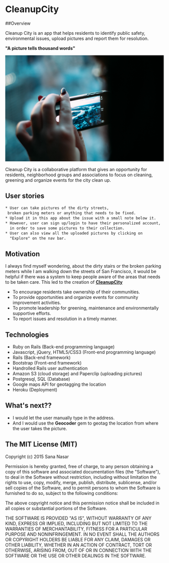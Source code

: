 CleanupCity
==========
 
##Overview

Cleanup City is an app that helps residents to identify public safety, environmental issues, upload pictures and report them for resolution.

**"A picture tells thousand words"**

![cleanupcity](app/assets/images/report.jpg)

Cleanup City is a collaborative platform that gives an opportunity for residents, neighborhood groups and associations to focus on cleaning, greening and organize events for the city clean up.

## User stories
	* User can take pictures of the dirty streets, 
	 broken parking meters or anything that needs to be fixed.
	* Upload it in this app about the issue with a small note below it.
	* However, user can sign up/login to have their personalized account,
	  in order to save some pictures to their collection.
	* User can also view all the uploaded pictures by clicking on 
	  "Explore" on the nav bar.
## Motivation

I always find myself wondering, about the dirty stairs or the broken parking meters while I am walking down the streets of San Francisco, it would be helpful if there was a system to keep people aware of the areas that needs to be taken care. This led to the creation of [**CleanupCity**](http://cleanupcity.herokuapp.com/)

* To encourage residents take ownership of their communities.
* To provide opportunities and organize events for community improvement activities.
* To promote leadership for greening, maintenance and environmentally supportive efforts.
* To report issues and resolution in a timely manner.

## Technologies

* Ruby on Rails (Back-end programming language)
* Javascript, jQuery, HTML5/CSS3 (Front-end programming language)
* Rails (Back-end framework)
* Bootstrap (Front-end framework)
* Handrolled Rails user authentication
* Amazon S3 (cloud storage) and Paperclip (uploading pictures)
* Postgresql, SQL (Database)
* Google maps API for geotagging the location
* Heroku (Deployment)

## What's next??

* I would let the user manually type in the address.
* And I would use the **Geocoder** gem to geotag the location from where the user takes the picture.


## The MIT License (MIT)

Copyright (c) 2015 Sana Nasar

Permission is hereby granted, free of charge, to any person obtaining a copy of this software and associated documentation files (the "Software"), to deal in the Software without restriction, including without limitation the rights to use, copy, modify, merge, publish, distribute, sublicense, and/or sell copies of the Software, and to permit persons to whom the Software is furnished to do so, subject to the following conditions:

The above copyright notice and this permission notice shall be included in all copies or substantial portions of the Software.

THE SOFTWARE IS PROVIDED "AS IS", WITHOUT WARRANTY OF ANY KIND, EXPRESS OR IMPLIED, INCLUDING BUT NOT LIMITED TO THE WARRANTIES OF MERCHANTABILITY, FITNESS FOR A PARTICULAR PURPOSE AND NONINFRINGEMENT. IN NO EVENT SHALL THE AUTHORS OR COPYRIGHT HOLDERS BE LIABLE FOR ANY CLAIM, DAMAGES OR OTHER LIABILITY, WHETHER IN AN ACTION OF CONTRACT, TORT OR OTHERWISE, ARISING FROM, OUT OF OR IN CONNECTION WITH THE SOFTWARE OR THE USE OR OTHER DEALINGS IN THE SOFTWARE.

